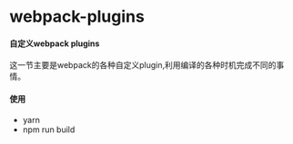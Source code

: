 # webpack-plugins

#### 自定义webpack plugins

这一节主要是webpack的各种自定义plugin,利用编译的各种时机完成不同的事情。

#### 使用
 - yarn
 - npm run build